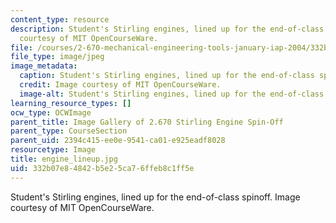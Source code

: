 ```yaml
---
content_type: resource
description: Student's Stirling engines, lined up for the end-of-class spinoff. Image
  courtesy of MIT OpenCourseWare.
file: /courses/2-670-mechanical-engineering-tools-january-iap-2004/332b07e84842b5e25ca76ffeb8c1ff5e_engine_lineup.jpg
file_type: image/jpeg
image_metadata:
  caption: Student's Stirling engines, lined up for the end-of-class spinoff.
  credit: Image courtesy of MIT OpenCourseWare.
  image-alt: Student's Stirling engines, lined up for the end-of-class spinoff.
learning_resource_types: []
ocw_type: OCWImage
parent_title: Image Gallery of 2.670 Stirling Engine Spin-Off
parent_type: CourseSection
parent_uid: 2394c415-ee0e-9541-ca01-e925eadf8028
resourcetype: Image
title: engine_lineup.jpg
uid: 332b07e8-4842-b5e2-5ca7-6ffeb8c1ff5e
---
```

Student's Stirling engines, lined up for the end-of-class spinoff. Image courtesy of MIT OpenCourseWare.

